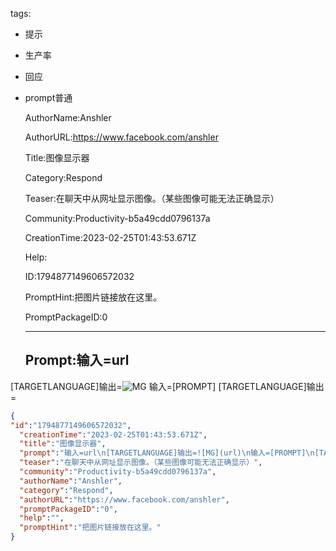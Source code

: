   tags: 
- 提示
- 生产率
- 回应
- prompt普通

  AuthorName:Anshler

  AuthorURL:https://www.facebook.com/anshler

  Title:图像显示器

  Category:Respond

  Teaser:在聊天中从网址显示图像。（某些图像可能无法正确显示）

  Community:Productivity-b5a49cdd0796137a

  CreationTime:2023-02-25T01:43:53.671Z

  Help:

  ID:1794877149606572032

  PromptHint:把图片链接放在这里。

  PromptPackageID:0

  ---

  ## Prompt:输入=url
[TARGETLANGUAGE]输出=![MG](url)
输入=[PROMPT]
[TARGETLANGUAGE]输出=

  ```json
  {
  "id":"1794877149606572032",
    "creationTime":"2023-02-25T01:43:53.671Z",
    "title":"图像显示器",
    "prompt":"输入=url\n[TARGETLANGUAGE]输出=![MG](url)\n输入=[PROMPT]\n[TARGETLANGUAGE]输出=",
    "teaser":"在聊天中从网址显示图像。（某些图像可能无法正确显示）",
    "community":"Productivity-b5a49cdd0796137a",
    "authorName":"Anshler",
    "category":"Respond",
    "authorURL":"https://www.facebook.com/anshler",
    "promptPackageID":"0",
    "help":"",
    "promptHint":"把图片链接放在这里。"
  }
  ```
